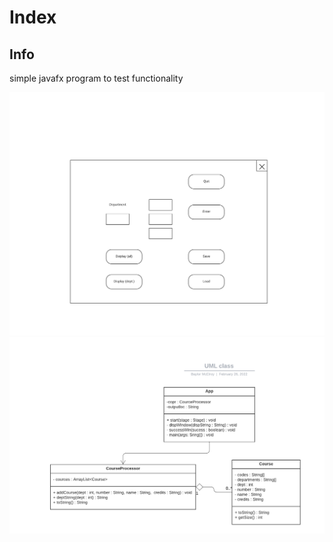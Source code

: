 # Index

## Info

simple javafx program to test functionality

![](/docs/Images/GUI.png)
![](/docs/Images/UML.png)
